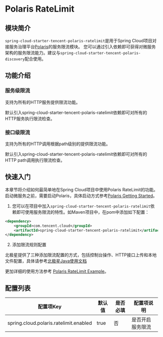 # Polaris RateLimit

## 模块简介

```spring-cloud-starter-tencent-polaris-ratelimit```是用于Spring
Cloud项目对接服务治理平台[Polaris](https://github.com/PolarisMesh/polaris)的服务限流模块。
您可以通过引入依赖即可获得对微服务架构的服务限流能力。建议与```spring-cloud-starter-tencent-polaris-discovery```配合使用。

## 功能介绍

### 服务级限流

支持为所有的HTTP服务提供限流功能。 

默认引入spring-cloud-starter-tencent-polaris-ratelimit依赖即可对所有的HTTP服务执行限流检查。

### 接口级限流

支持为所有的HTTP调用根据path级别的提供限流功能。

默认引入spring-cloud-starter-tencent-polaris-ratelimit依赖即可对所有的HTTP path调用执行限流检查。

## 快速入门

本章节将介绍如何最简单地在Spring Cloud项目中使用Polaris
RateLimit的功能。启动微服务之前，需要启动Polaris，具体启动方式参考[Polaris Getting Started](https://github.com/PolarisMesh/polaris#getting-started)。

1. 您可以在项目中加入```spring-cloud-starter-tencent-polaris-ratelimit```依赖即可使用服务限流的特性。如Maven项目中，在pom中添加如下配置：

```XML
<dependency>
    <groupId>com.tencent.cloud</groupId>
    <artifactId>spring-cloud-starter-tencent-polaris-ratelimit</artifactId>
</dependency>
```

2. 添加限流规则配置

北极星提供了三种添加限流配置的方式，包括控制台操作、HTTP接口上传和本地文件配置，具体请参考[北极星Java使用文档](https://github.com/PolarisMesh/polaris-java)

更加详细的使用方法参考 [Polaris RateLimit Example](../../../../spring-cloud-tencent-examples/polaris-ratelimit-example/README-zh.md)。

## 配置列表

| 配置项Key                                       | 默认值                     |是否必填| 配置项说明                   |
| ----------------------------------------------- | -----------------------| --------- | ---------------------------- |
| spring.cloud.polaris.ratelimit.enabled          | true                       |否| 是否开启服务限流   |

